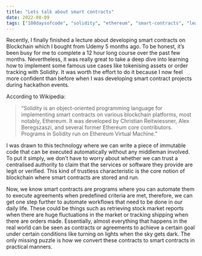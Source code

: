 ```yaml
---
title: "Lets talk about smart contracts"
date: 2022-08-09
tags: ["100daysofcode", "solidity", "ethereum", "smart-contracts", "learning-journey"]
---
```


Recently, I finally finished a lecture about developing smart contracts on Blockchain which I bought from Udemy 5 months ago. To be honest, it’s been busy for me to complete a 12 hour long course over the past few months. Nevertheless, it was really great to take a deep dive into learning how to implement some famous use cases like tokenising assets or order tracking with Solidity. It was worth the effort to do it because I now feel more confident than before when I was developing smart contract projects during hackathon events.

According to Wikipedia:
>“Solidity is an object-oriented programming language for implementing smart contracts on various blockchain platforms, most notably, Ethereum. It was developed by Christian Reitwiessner, Alex Beregszaszi, and several former Ethereum core contributors. Programs in Solidity run on Ethereum Virtual Machine.”

I was drawn to this technology where we can write a piece of immutable code that can be executed automatically without any middleman involved. To put it simply, we don’t have to worry about whether we can trust a centralised authority to claim that the services or software they provide are legit or verified. This kind of trustless characteristic is the core notion of blockchain where smart contracts are stored and run.

Now, we know smart contracts are programs where you can automate them to execute agreements when predefined criteria are met, therefore, we can get one step further to automate workflows that need to be done in our daily life. These could be things such as retrieving stock market reports when there are huge fluctuations in the market or tracking shipping when there are orders made. Essentially, almost everything that happens in the real world can be seen as contracts or agreements to achieve a certain goal under certain conditions like turning on lights when the sky gets dark. The only missing puzzle is how we convert these contracts to smart contracts in practical manners.

